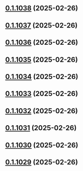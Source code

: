 ## [0.1.1038](https://github.com/binary-braids/terraform-oracle/compare/v0.1.1037...v0.1.1038) (2025-02-26)



## [0.1.1037](https://github.com/binary-braids/terraform-oracle/compare/v0.1.1036...v0.1.1037) (2025-02-26)



## [0.1.1036](https://github.com/binary-braids/terraform-oracle/compare/v0.1.1035...v0.1.1036) (2025-02-26)



## [0.1.1035](https://github.com/binary-braids/terraform-oracle/compare/v0.1.1034...v0.1.1035) (2025-02-26)



## [0.1.1034](https://github.com/binary-braids/terraform-oracle/compare/v0.1.1033...v0.1.1034) (2025-02-26)



## [0.1.1033](https://github.com/binary-braids/terraform-oracle/compare/v0.1.1032...v0.1.1033) (2025-02-26)



## [0.1.1032](https://github.com/binary-braids/terraform-oracle/compare/v0.1.1031...v0.1.1032) (2025-02-26)



## [0.1.1031](https://github.com/binary-braids/terraform-oracle/compare/v0.1.1030...v0.1.1031) (2025-02-26)



## [0.1.1030](https://github.com/binary-braids/terraform-oracle/compare/v0.1.1029...v0.1.1030) (2025-02-26)



## [0.1.1029](https://github.com/binary-braids/terraform-oracle/compare/v0.1.1028...v0.1.1029) (2025-02-26)



